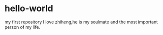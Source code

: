 # hello-world
my first repository
I love zhiheng,he is my soulmate and the most important person of my life.
